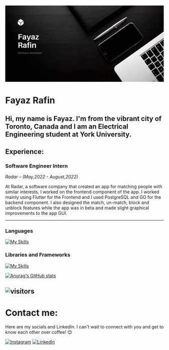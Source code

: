 ![I am GitHub Readme Generator's creator](https://github.com/fayaz-rafin/fayaz-rafin/blob/main/Freelance%20Writer%20Portfolio%20Website.png)
# Fayaz Rafin
Hi, my name is Fayaz. I'm from the vibrant city of Toronto, Canada and I am an Electrical Engineering student at York University.
---
## Experience:
### Software Engineer Intern
*Radar – (May,2022 - August,2022)*

At Radar, a software company that created an app for matching people with similar interests, I worked on the frontend component of the app. I worked mainly using Flutter for the Frontend and I used PostgreSQL and GO for the backend component. I also designed the match, un-match, block and unblock features while the app was in beta and made slight graphical improvements to the app GUI.

---
### Languages
[![My Skills](https://skillicons.dev/icons?i=python,c,java,js,html,css,flutter)](https://skillicons.dev)

### Libraries and Frameworks
[![My Skills](https://skillicons.dev/icons?i=flask,tailwind,mongodb,express,react,nodejs,npm,postgres,docker,aws,postman,unity,godot)](https://skillicons.dev)

[![Anurag's GitHub stats](https://github-readme-stats.vercel.app/api?username=fayaz-rafin)](https://github.com/anuraghazra/github-readme-stats)

![visitors](https://visitor-badge.laobi.icu/badge?page_id=fayaz-rafin.fayaz-rafin)
---
# Contact me:
Here are my socials and LinkedIn. I can't wait to connect with you and get to know each other over coffee! 😊 

[![Instagram](https://skillicons.dev/icons?i=instagram)](https://www.instagram.com/fintastic.jpg/)
[![LinkedIn](https://skillicons.dev/icons?i=linkedin)](https://www.linkedin.com/in/fayazrafin/)

